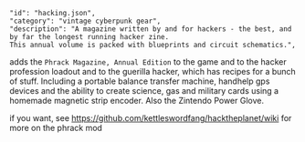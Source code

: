 ~~~~
"id": "hacking.json",  
"category": "vintage cyberpunk gear",
"description": "A magazine written by and for hackers - the best, and by far the longest running hacker zine.  
This annual volume is packed with blueprints and circuit schematics.",
~~~~
adds the `Phrack Magazine, Annual Edition` to the game and to the hacker profession loadout and to the guerilla hacker, which has recipes for a bunch of stuff.  Including a portable balance transfer machine, handhelp gps devices and the ability to create science, gas and military cards using a homemade magnetic strip encoder. Also the Zintendo Power Glove.

if you want, see https://github.com/kettleswordfang/hacktheplanet/wiki for more on the phrack mod

